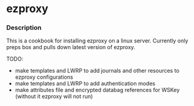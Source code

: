# ezproxy

### Description
This is a cookbook for installing ezproxy on a linux server. Currently only preps box and pulls down latest version of ezproxy. 

TODO: 
* make templates and LWRP to add journals and other resources to ezproxy configurations
* make templates and LWRP to add authentication modes
* make attributes file and encrypted databag references for WSKey (without it ezproxy will not run)

